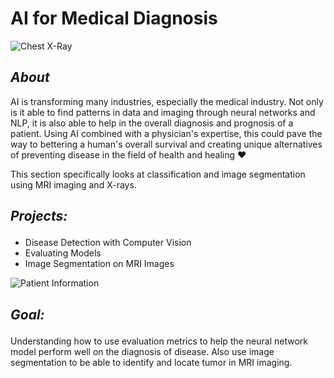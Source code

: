 <h1><strong> AI for Medical Diagnosis </strong></h1>

![Chest X-Ray](https://img.medscapestatic.com/pi/features/slideshow-slide/chest-radiographs/fig1.jpg)

<h2><strong><em> About </em></strong></h2>

<p>AI is transforming many industries, especially the medical industry. Not only is it able to find patterns in data and imaging through neural networks and NLP,
it is also able to help in the overall diagnosis and prognosis of a patient. Using AI combined with a physician's expertise, this could pave the way to bettering a
human's overall survival and creating unique alternatives of preventing disease in the field of health and healing ❤️ </p>

<p>This section specifically looks at classification and image segmentation using MRI imaging and X-rays.</p>

<h2><p><strong><em>Projects:</em></strong></p></h2>

<ul>
<li>Disease Detection with Computer Vision</li>
<li>Evaluating Models</li>
<li>Image Segmentation on MRI Images</li>
</ul>

![Patient Information](https://thumbs.dreamstime.com/b/medical-diagnosis-diabetes-mellitus-type-insulin-production-blood-glucose-meter-pills-syringe-vial-full-body-screening-158981495.jpg)

<h2><p><strong><em>Goal:</em></strong></p></h2>

<p>Understanding how to use evaluation metrics to help the neural network model perform well on the diagnosis of disease. Also use image segmentation to be able to identify
and locate tumor in MRI imaging.</p>
